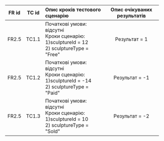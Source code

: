|FR id|TC id|Опис кроків тестового сценарію|Опис очікуваних результатів|
|:-:|:-:|:-|:-:|
|FR2.5|TC1.1|Початкові умови: відсутні <br> Кроки сценарію: <br> 1)sculptureId = 12  <br> 2) sculptureType = "Free"<br>|Результат =  1|
|FR2.5|TC1.2|Початкові умови: відсутні <br> Кроки сценарію: <br> 1)sculptureId = -14 <br> 2) sculptureType = "Paid"<br>|Результат = -1|
|FR2.5|TC1.3|Початкові умови: відсутні <br> Кроки сценарію: <br> 1)sculptureId = 10  <br> 2) sculptureType = "Sold"<br>|Результат = -2|
